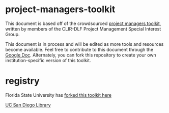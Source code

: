 # project-managers-toolkit
This document is based off of the crowdsourced [project managers toolkit](https://docs.google.com/document/d/1aCZaScfh1VsvkOH4ksZDh6exzAH7n8_mMrpnw4yINcI/edit), written by members of the CLIR-DLF Project Management Special Interest Group.

This document is in process and will be edited as more tools and resources become available. Feel free to contribute to this document through the [Google Doc](https://docs.google.com/document/d/1aCZaScfh1VsvkOH4ksZDh6exzAH7n8_mMrpnw4yINcI/edit). Alternately, you can fork this repository to create your own institution-specific version of this toolkit.

# registry 
Florida State University has [forked this toolkit here](https://github.com/fsulib/project-managers-toolkit/blob/master/project-managers-toolkit.md)

[UC San Diego Library](https://github.com/ucsdlib/project-managers-toolkit) 
